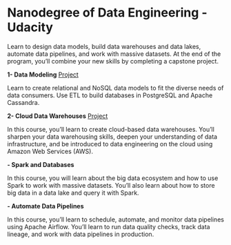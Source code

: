 # Nanodegree of Data Engineering - Udacity

Learn to design data models, build data warehouses and data lakes, automate data pipelines, and work with massive datasets. At the end of the program, you’ll combine your new skills by completing a capstone project.

**1- Data Modeling**   [Project](https://github.com/belenburcu/data-modeling-and-ETL-with-Postgres)

Learn to create relational and NoSQL data models to fit the diverse needs of data consumers. Use ETL to build databases in PostgreSQL and Apache Cassandra.

**2- Cloud Data Warehouses**   [Project](https://github.com/belenburcu/Data-Modeling-with-Apache-Cassandra)

In this course, you’ll learn to create cloud-based data warehouses. You’ll sharpen your data warehousing skills, deepen your understanding of data infrastructure, and be introduced to data engineering on the cloud using Amazon Web Services (AWS). 

**- Spark and Databases**

In this course, you will learn about the big data ecosystem and how to use Spark to work with massive datasets. You’ll also learn about how to store big data in a data lake and query it with Spark.

**- Automate Data Pipelines**

In this course, you’ll learn to schedule, automate, and monitor data pipelines using Apache Airflow. You’ll learn to run data quality checks, track data lineage, and work with data pipelines in production.

